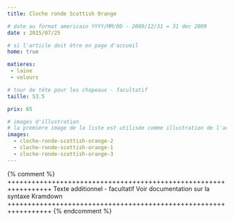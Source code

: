 ```yaml
---
title: Cloche ronde Scottish Orange

# date au format americain YYYY/MM/DD - 2009/12/31 = 31 dec 2009
date : 2015/07/25

# si l'article doit être en page d'accueil
home: true

matieres:
 - laine
 - velours

# tour de tête pour les chapeaux - facultatif
taille: 53.5

prix: 65

# images d'illustration
# la première image de la liste est utilisée comme illustration de l'article dans les pages de listing.
images:
  - cloche-ronde-scottish-orange-2
  - cloche-ronde-scottish-orange-1
  - cloche-ronde-scottish-orange-3
---
```

{% comment %} +++++++++++++++++++++++++++++++++++++++++++++++++++++++++++++++++
              Texte additionnel - facultatif
              Voir documentation sur la syntaxe Kramdown
+++++++++++++++++++++++++++++++++++++++++++++++++++++++++++++++++ {% endcomment %}
